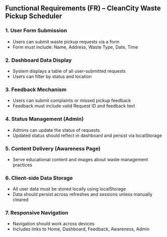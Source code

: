## Functional Requirements (FR) – CleanCity Waste Pickup Scheduler

### 1. User Form Submission
- Users can submit waste pickup requests via a form
- Form must include: Name, Address, Waste Type, Date, Time

### 2. Dashboard Data Display
- System displays a table of all user-submitted requests
- Users can filter by status and location

### 3. Feedback Mechanism
- Users can submit complaints or missed pickup feedback
- Feedback must include valid Request ID and feedback text

### 4. Status Management (Admin)
- Admins can update the status of requests
- Updated status should reflect in dashboard and persist via localStorage

### 5. Content Delivery (Awareness Page)
- Serve educational content and images about waste management practices

### 6. Client-side Data Storage
- All user data must be stored locally using localStorage
- Data should persist across refreshes and sessions unless manually cleared

### 7. Responsive Navigation
- Navigation should work across devices
- Includes links to Home, Dashboard, Feedback, Awareness, Admin
